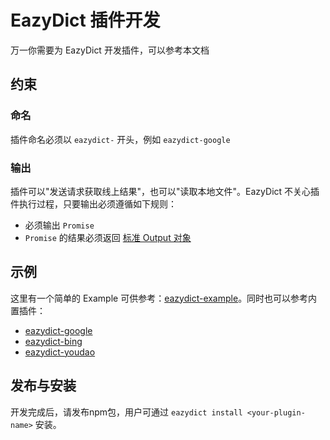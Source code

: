 # EazyDict 插件开发

万一你需要为 EazyDict 开发插件，可以参考本文档

## 约束

### 命名

插件命名必须以 `eazydict-` 开头，例如 `eazydict-google`

### 输出

插件可以"发送请求获取线上结果"，也可以"读取本地文件"。EazyDict 不关心插件执行过程，只要输出必须遵循如下规则：

- 必须输出 `Promise`
- `Promise` 的结果必须返回 [标准 Output 对象](https://github.com/keenwon/eazydict-standard-output)

## 示例

这里有一个简单的 Example 可供参考：[eazydict-example](https://github.com/keenwon/eazydict-example)。同时也可以参考内置插件：

- [eazydict-google](http://github.com/keenwon/eazydict-google)
- [eazydict-bing](http://github.com/keenwon/eazydict-bing)
- [eazydict-youdao](http://github.com/keenwon/eazydict-youdao)

## 发布与安装

开发完成后，请发布npm包，用户可通过 `eazydict install <your-plugin-name>` 安装。
